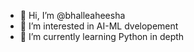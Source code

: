 - 👋 Hi, I’m @bhalleaheesha
- 👀 I’m interested in AI-ML dvelopement 
- 🌱 I’m currently learning Python in depth

<!---
bhalleaheesha/bhalleaheesha is a ✨ special ✨ repository because its `README.md` (this file) appears on your GitHub profile.
You can click the Preview link to take a look at your changes.
--->
